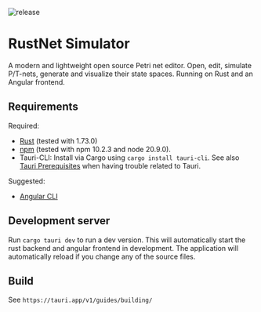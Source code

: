 ![release](https://github.com/Thamsta/rust-petrinet-simulator/actions/workflows/rust.yml/badge.svg?branch=main)

# RustNet Simulator
A modern and lightweight open source Petri net editor. Open, edit, simulate P/T-nets, generate and visualize their state
spaces.
Running on Rust and an Angular frontend.

## Requirements

Required: 
* [Rust](https://www.rust-lang.org/tools/install) (tested with 1.73.0)
* [npm](https://www.npmjs.com/package/npm) (tested with npm 10.2.3 and node 20.9.0). 
* Tauri-CLI: Install via Cargo using `cargo install tauri-cli`. See also [Tauri Prerequisites](https://tauri.app/v1/guides/getting-started/prerequisites) when having trouble related to Tauri.

Suggested: 
* [Angular CLI](https://angular.io/cli)

## Development server

Run `cargo tauri dev` to run a dev version. This will automatically start the rust backend and angular frontend in development.
The application will automatically reload if you change any of the source files.

## Build

See `https://tauri.app/v1/guides/building/`
